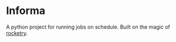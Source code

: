 Informa
==========

A python project for running jobs on schedule. Built on the magic of
[rocketry](https://github.com/Miksus/rocketry).
